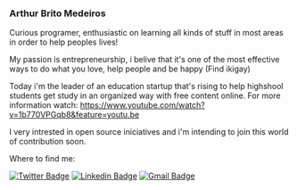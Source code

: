 ### Arthur Brito Medeiros

<!--
**ArthurBM/ArthurBM** is a ✨ _special_ ✨ repository because its `README.md` (this file) appears on your GitHub profile.-->
Curious programer, enthusiastic on learning all kinds of stuff in most areas in order to help peoples lives!

My passion is entrepreneurship, i belive that it's one of the most effective ways to do what you love, help people and be happy (Find ikigay)

Today i'm the leader of an education startup that's rising to help highshool students get study in an organized way with free content online. For more information watch:
https://www.youtube.com/watch?v=1b770VPGqb8&feature=youtu.be

I very intrested in open source iniciatives and i'm intending to join this world of contribution soon.

Where to find me:

[![Twitter Badge](https://img.shields.io/badge/-@tutabritom-6633cc?style=flat-square&labelColor=6633cc&logo=twitter&logoColor=white&link=https://twitter.com/tutabritom)](https://twitter.com/tutabritom) 
[![Linkedin Badge](https://img.shields.io/badge/-Diego%20Fernandes-6633cc?style=flat-square&logo=Linkedin&logoColor=white&link=https://www.linkedin.com/in/diego-schell-fernandes/)](https://www.linkedin.com/in/arthur-brito-medeiros-22ab01182/) 
[![Gmail Badge](https://img.shields.io/badge/-arthurmedeiros32@gmail.com-6633cc?style=flat-square&logo=Gmail&logoColor=white&link=mailto:arthurmedeiros32@gmail.com)](mailto:arthurmedeiros32@gmail.com)

